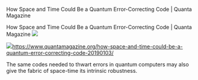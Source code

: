 How Space and Time Could Be a Quantum Error-Correcting Code | Quanta Magazine

How Space and Time Could Be a Quantum Error-Correcting Code | Quanta Magazine
![](../_resources/c70b5d6528fa75ef8b0da522785e0cc6.png)

![](../_resources/c819e18e769ce2ade0d83dfd833579d2.png)https://www.quantamagazine.org/how-space-and-time-could-be-a-quantum-error-correcting-code-20190103/

The same codes needed to thwart errors in quantum computers may also give the fabric of space-time its intrinsic robustness.